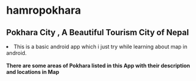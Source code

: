# hamropokhara
 <h2>Pokhara City , A Beautiful Tourism City of Nepal</h2>
<li>This is a basic android app which i just try while learning about map in android.</li><br/>
<b>There are some areas of Pokhara listed in this App with  their description and locations in Map</b>
